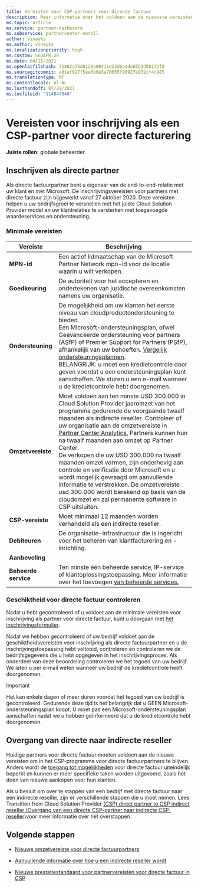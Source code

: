 ```yaml
---
title: Vereisten voor CSP-partners voor directe factuur
description: Meer informatie over het voldoen aan de nieuwste vereisten voor ondersteuning en services om een directe factuurpartner te worden in het Microsoft Cloud Solution Provider (CSP)-programma.
ms.topic: article
ms.service: partner-dashboard
ms.subservice: partnercenter-enroll
author: vinayks
ms.author: vinayks
ms.localizationpriority: high
ms.custom: SEOAPR.20
ms.date: 04/15/2021
ms.openlocfilehash: 7b862a75d8128a00411d23dba4de65b3d50172f8
ms.sourcegitcommit: ad1af627f5ee6b6e3a70655f90927e932cf4c985
ms.translationtype: MT
ms.contentlocale: nl-NL
ms.lasthandoff: 07/29/2021
ms.locfileid: "114844340"
---
```

# <a name="requirements-to-enroll-as-a-csp-direct-bill-partner"></a>Vereisten voor inschrijving als een CSP-partner voor directe facturering

**Juiste rollen:** globale beheerder

## <a name="enroll-as-a-direct-partner"></a>Inschrijven als directe partner

Als directe factuurpartner bent u eigenaar van de end-to-end-relatie met uw klant en met Microsoft. De inschrijvingsvereisten voor partners met directe factuur zijn bijgewerkt vanaf 27 oktober 2020. Deze vereisten helpen u uw bedrijfsgroei te versnellen met het juiste Cloud Solution Provider model en uw klantrelaties te versterken met toegevoegde waardeservices en ondersteuning.  

### <a name="minimum-requirements"></a>Minimale vereisten

|**Vereiste**|  **Beschrijving**  |
|--------------------------------|--------------------------------------------------------------|
|**MPN-id**   |Een actief lidmaatschap van de Microsoft Partner Network mpn-id voor de locatie waarin u wilt verkopen.   |
|**Goedkeuring**   |De autoriteit voor het accepteren en ondertekenen van juridische overeenkomsten namens uw organisatie.|
|**Ondersteuning**   |De mogelijkheid om uw klanten het eerste niveau van cloudproductondersteuning te bieden. <br/>Een Microsoft-ondersteuningsplan, ofwel Geavanceerde ondersteuning voor partners (ASfP) of Premier Support for Partners (PSfP), afhankelijk van uw behoeften. [Vergelijk ondersteuningsplannen](https://partner.microsoft.com/support/partnersupport).<br/>BELANGRIJK: u moet een kredietcontrole door geven voordat u een ondersteuningsplan kunt aanschaffen. We sturen u een e-mail wanneer u de kredietcontrole hebt doorgenomen. |
|**Omzetvereiste**|Moet voldoen aan ten minste USD 300.000 in Cloud Solution Provider jaaromzet van het programma gedurende de voorgaande twaalf maanden als indirecte reseller. Controleer of uw organisatie aan de omzetvereiste in [Partner Center Analytics.](https://partner.microsoft.com/resources/detail/new-subscription-analytics-report-on-partner-center-guide-pdf) Partners kunnen hun na twaalf maanden aan omzet op Partner Center.<br/>De verkopen die uw USD 300.000 na twaalf maanden omzet vormen, zijn onderhevig aan controle en verificatie door Microsoft en u wordt mogelijk gevraagd om aanvullende informatie te verstrekken. De omzetvereiste usd 300.000 wordt berekend op basis van de cloudomzet en zal permanente software in CSP uitsluiten.|
|**CSP-vereiste**|Moet minimaal 12 maanden worden verhandeld als een indirecte reseller.| 
|**Debiteuren** |De organisatie-infrastructuur die is ingericht voor het beheren van klantfacturering en -inrichting.|
|**Aanbeveling**|             |
|**Beheerde service**   |Ten minste één beheerde service, IP-service of klantoplossingstoepassing. Meer informatie over het toevoegen [van beheerde services.](https://partner.microsoft.com/business-opportunities/managed-services-provider)|


### <a name="verify-direct-bill-eligibility"></a>Geschiktheid voor directe factuur controleren

Nadat u hebt gecontroleerd of u voldoet aan de minimale vereisten voor inschrijving als partner voor directe factuur, kunt u doorgaan met [het inschrijvingsformulier](https://forms.office.com/r/0fP4fFT8n8).

Nadat we hebben gecontroleerd of uw bedrijf voldoet aan de geschiktheidsvereisten voor inschrijving als directe factuurpartner en u de inschrijvingstoepassing hebt voltooid, controleren en controleren we de bedrijfsgegevens die u hebt opgegeven in het inschrijvingsproces. Als onderdeel van deze beoordeling controleren we het tegoed van uw bedrijf. We laten u per e-mail weten wanneer uw bedrijf de kredietcontrole heeft doorgenomen.

>[!IMPORTANT]
>Het kan enkele dagen of meer duren voordat het tegoed van uw bedrijf is gecontroleerd. Gedurende deze tijd is het belangrijk dat u GEEN Microsoft-ondersteuningsplan koopt. U moet pas een Microsoft-ondersteuningsplan aanschaffen nadat we u hebben geïnformeerd dat u de kredietcontrole hebt doorgenomen.

## <a name="transition-from-direct-to-indirect-reseller"></a>Overgang van directe naar indirecte reseller

Huidige partners voor directe factuur moeten voldoen aan de nieuwe vereisten om in het CSP-programma voor directe factuurpartners te blijven. Anders wordt de [toegang tot mogelijkheden](restricted-direct-bill-capabilities.md) voor directe factuur uiteindelijk beperkt en kunnen er meer specifieke taken worden uitgevoerd, zoals het doen van nieuwe aankopen voor hun klanten.

Als u besluit om over te stappen van een bedrijf met directe factuur naar een indirecte reseller, zijn er verschillende stappen die u moet nemen. Lees Transition from Cloud Solution Provider [(CSP) direct partner to CSP indirect reseller (Overgang van een directe CSP-partner naar indirecte CSP-reseller)](transition-direct-to-indirect.md)voor meer informatie over het overstappen.

## <a name="next-steps"></a>Volgende stappen

- [Nieuwe omzetvereiste voor directe factuurpartners](./announcements/2020-october.md#13)
 
- [Aanvullende informatie over hoe u een indirecte reseller wordt](https://assetsprod.microsoft.com/csp-directbill-to-indirect-transition.pdf)

- [Nieuwe prestatiestandaard voor partnervereisten voor directe factuur in CSP](https://partner.microsoft.com/resources/collection/new-performance-standard-for-direct-bill-partner-requirements-in-csp#/)
